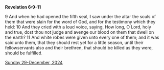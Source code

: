 **Revelation 6:9-11**

9 And when he had opened the fifth seal, I saw under the altar the souls of them that were slain for the word of God, and for the testimony which they held: 10 And they cried with a loud voice, saying, How long, O Lord, holy and true, dost thou not judge and avenge our blood on them that dwell on the earth? 11 And white robes were given unto every one of them; and it was said unto them, that they should rest yet for a little season, until their fellowservants also and their brethren, that should be killed as they were, should be fulfilled.

[Sunday 29-December, 2024](https://getbible.life/kjv/Revelation/6/9-11)
